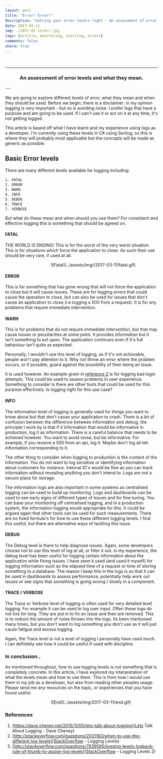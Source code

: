 ```yaml
---
layout: post
title: "Error! Error!"
description: "Getting your error levels right - An assessment of error levels and what they mean"
date: 2017-03-11
img: ./2017-03-11/err.jpg
tags: [article, monitoring, alerting, errors]
comments: false
share: true
---
```


<br/>

----
<center>
<h3>An assessment of error levels and what they mean.</h3>
</center>
--- 
<br/>

We are going to explore different levels of error, what they mean and when they should be used. Before we begin, there is a disclaimer: in my opinion logging is very important - but so is avoiding noise. I prefer logs that have a purpose and are going to be used. If I can't use it or
act on it at any time, it's not getting logged. 

This article is based off what I have learnt and my experience using logs as a developer. I'm currently using these levels in C# using Serilog, so this is where they will probably most applicable but the concepts will be made as generic as possible.

## Basic Error levels

There are many different levels available for logging including:

```
1. FATAL
2. ERROR
3. WARN
4. INFO
5. DEBUG
6. TRACE 
7. VERBOSE
```

But what do these mean and when should you use them? For consistent and effective logging this is something that should be agreed on.

#### FATAL

THE WORLD IS ENDING! This is for the worst of the very worst situation. This is for situations which force the application to close. As such their use should be very rare, if used at all. 

<div style="align:center; width:300px; margin-left: 30%;" markdown="1">
![Fatal](../assets/img//2017-03-11/fatal.gif)
</div>

#### ERROR

This is for something that has gone wrong that will not force the application to close but it will cause issues. These are for logging errors that could cause the operation to close, but can also be used for issues that don't cause an application to close (i.e logging a 500 from a request). 
It is for any problems that require immediate intervention.

#### WARN

This is for problems that do not require immediate intervention, but that may cause issues or peculiarities at some point. It provides information but it isn't something to act upon. The application continues even if it's full behaviour isn't quite as expected.

Personally, I wouldn't use this level of logging, as if it's not actionable, people won't pay attention to it. Why not throw an error where the problem occurs, or if possible, guard against the possibility of their being an issue. 

It is used however. An example given in [reference 2](http://stackoverflow.com/questions/2031163/when-to-use-the-different-log-levels) is for logging bad login attempts. This could be used to assess problems in user experience. Something to consider is there are other tools that could be used for this purpose effectively. Is logging right for this use case?

#### INFO

The information level of logging is generally used for things you want to know about but that don't cause your application to crash. There is a lot of confusion between the difference between information and debug, the principle I work by is that if it information that would be informative in production, log it as information. There is a careful balance that needs to be achieved however. You want to avoid noise, but be informative. For example, if you receive a 500 from an api, log it. Maybe don't log all teh information corresponding to it. 

The other thing to consider when logging to production is the content of the information. You do not want to log sensitive or identifying information about customers for instance. Internal ID's would be fine as you can track information without revealing anything you don't intend to. Logs are not a secure place for storage. 

The information logs are also important in some systems as centralised logging can be used to build up monitoring. Logs and dashboards can be used to see early signs of different types of issues and for fine tuning. You can base your monitoring off centralised logging, and in a production system, the information logging would appropriate for this. It could be argued again that other tools can be used for such measurements. There are no fixed formula's for how to use these different logging levels. I find this useful, but there are alternative ways of tackling this issue.

#### DEBUG

The Debug level is there to help diagnose issues. Again, some developers choose not to use this level of log at all, or filter it out. In my experience, the debug level has been useful for logging certain information about the application while fixing issues. I have seen it used (and used it myself) for logging information such as the elapsed time of a request or time of storing something to a database. The reason I keep this in the logs is so that it can be used in dashboards to assess performance, potentially help work out issues or see signs that something is going wrong / slowly in a component. 

#### TRACE / VERBOSE

The Trace or Verbose level of logging is often used for very detailed level logging. For example it can be used to log user input. Often these logs do not live for long. They are put in to fix an issue and then are removed. This is to reduce the amount of noise thrown into the logs. Its been mentioned many times, but you don't want to log something you don't use as it will just cause fatigue and excess logging.

Again, the Trace level is not a level of logging I personally have used much. I can definitely see how it could be useful if used with discipline.

### In conclusion..

As mentioned throughout, how to use logging levels is not something that is completely concrete. In this article, I have explored my interpretation of what the levels mean and how to use them. This is from how I would use them in my job as a developer, but also from reading other peoples usage. Please send me any resources on the topic, or experiences that you have found useful.


<div style="align:center; width:300px; margin-left: 30%;" markdown="1">
![End](../assets/img/2017-03-11/end.gif)
</div>

### References

1. [https://dave.cheney.net/2015/11/05/lets-talk-about-logging](Lets Talk About Logging - Dave Cheney)
2. [http://stackoverflow.com/questions/2031163/when-to-use-the-different-log-levels](StackOverflow - Logging Levels)
3. [http://stackoverflow.com/questions/7839565/logging-levels-logback-rule-of-thumb-to-assign-log-levels](StackOverflow - Logging Levels 2)